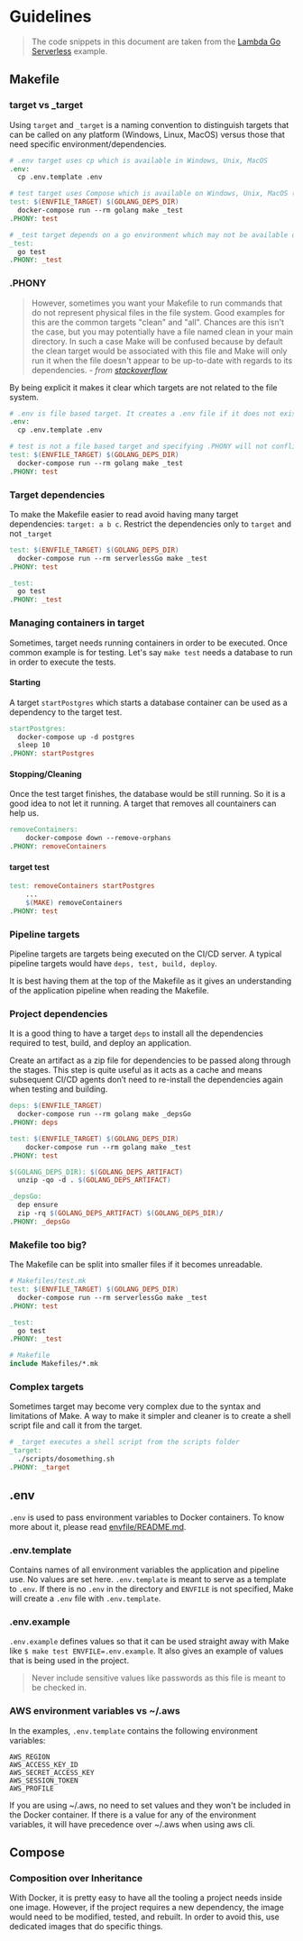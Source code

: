 # Guidelines

> The code snippets in this document are taken from the [Lambda Go Serverless](https://github.com/flemay/3musketeers/tree/master/examples/lambda-go-serverless) example.

## Makefile

### target vs _target

Using `target` and `_target` is a naming convention to distinguish targets that can be called on any platform (Windows, Linux, MacOS) versus those that need specific environment/dependencies.

```Makefile
# .env target uses cp which is available in Windows, Unix, MacOS
.env:
  cp .env.template .env

# test target uses Compose which is available on Windows, Unix, MacOS (requisite for the 3 Musketeers)
test: $(ENVFILE_TARGET) $(GOLANG_DEPS_DIR)
  docker-compose run --rm golang make _test
.PHONY: test

# _test target depends on a go environment which may not be available on the host but it is executed in a Docker container. If you have a go environment on your host, `$ make test` can also be called.
_test:
  go test
.PHONY: _test
```

### .PHONY

> However, sometimes you want your Makefile to run commands that do not represent physical files in the file system. Good examples for this are the common targets "clean" and "all". Chances are this isn't the case, but you may potentially have a file named clean in your main directory. In such a case Make will be confused because by default the clean target would be associated with this file and Make will only run it when the file doesn't appear to be up-to-date with regards to its dependencies.
\- _from [stackoverflow](https://stackoverflow.com/questions/2145590/what-is-the-purpose-of-phony-in-a-makefile#2145605)_

By being explicit it makes it clear which targets are not related to the file system.

```Makefile
# .env is file based target. It creates a .env file if it does not exist
.env:
  cp .env.template .env

# test is not a file based target and specifying .PHONY will not conflict with a file or folder test
test: $(ENVFILE_TARGET) $(GOLANG_DEPS_DIR)
  docker-compose run --rm golang make _test
.PHONY: test
```

### Target dependencies

To make the Makefile easier to read avoid having many target dependencies: `target: a b c`. Restrict the dependencies only to `target` and not `_target`

```Makefile
test: $(ENVFILE_TARGET) $(GOLANG_DEPS_DIR)
  docker-compose run --rm serverlessGo make _test
.PHONY: test

_test:
  go test
.PHONY: _test
```

### Managing containers in target

Sometimes, target needs running containers in order to be executed. Once common example is for testing. Let's say `make test` needs a database to run in order to execute the tests.

#### Starting

A target `startPostgres` which starts a database container can be used as a dependency to the target test.

```Makefile
startPostgres:
  docker-compose up -d postgres
  sleep 10
.PHONY: startPostgres
```

#### Stopping/Cleaning

Once the test target finishes, the database would be still running. So it is a good idea to not let it running. A target that removes all countainers can help us.

```Makefile
removeContainers:
	docker-compose down --remove-orphans
.PHONY: removeContainers
```

#### target test

```Makefile
test: removeContainers startPostgres
	...
	$(MAKE) removeContainers
.PHONY: test
```

### Pipeline targets

Pipeline targets are targets being executed on the CI/CD server. A typical pipeline targets would have `deps, test, build, deploy`.

It is best having them at the top of the Makefile as it gives an understanding of the application pipeline when reading the Makefile.

### Project dependencies

It is a good thing to have a target `deps` to install all the dependencies required to test, build, and deploy an application.

Create an artifact as a zip file for dependencies to be passed along through the stages. This step is quite useful as it acts as a cache and means subsequent CI/CD agents don’t need to re-install the dependencies again when testing and building.

```Makefile
deps: $(ENVFILE_TARGET)
  docker-compose run --rm golang make _depsGo
.PHONY: deps

test: $(ENVFILE_TARGET) $(GOLANG_DEPS_DIR)
	docker-compose run --rm golang make _test
.PHONY: test

$(GOLANG_DEPS_DIR): $(GOLANG_DEPS_ARTIFACT)
  unzip -qo -d . $(GOLANG_DEPS_ARTIFACT)

_depsGo:
  dep ensure
  zip -rq $(GOLANG_DEPS_ARTIFACT) $(GOLANG_DEPS_DIR)/
.PHONY: _depsGo
```

### Makefile too big?

The Makefile can be split into smaller files if it becomes unreadable.

```Makefile
# Makefiles/test.mk
test: $(ENVFILE_TARGET) $(GOLANG_DEPS_DIR)
  docker-compose run --rm serverlessGo make _test
.PHONY: test

_test:
  go test
.PHONY: _test

# Makefile
include Makefiles/*.mk
```

### Complex targets

Sometimes target may become very complex due to the syntax and limitations of Make. A way to make it simpler and cleaner is to create a shell script file and call it from the target.

```Makefile
# _target executes a shell script from the scripts folder
_target:
  ./scripts/dosomething.sh
.PHONY: _target
```

## .env

`.env` is used to pass environment variables to Docker containers. To know more about it, please read [envfile/README.md](https://github.com/flemay/3musketeers/blob/master/envfile/README.md).

### .env.template

Contains names of all environment variables the application and pipeline use. No values are set here. `.env.template` is meant to serve as a template to `.env`. If there is no `.env` in the directory and `ENVFILE` is not specified, Make will create a `.env` file with `.env.template`.

### .env.example

`.env.example` defines values so that it can be used straight away with Make like `$ make test ENVFILE=.env.example`. It also gives an example of values that is being used in the project.

> Never include sensitive values like passwords as this file is meant to be checked in.

### AWS environment variables vs ~/.aws

In the examples, `.env.template` contains the following environment variables:

```
AWS_REGION
AWS_ACCESS_KEY_ID
AWS_SECRET_ACCESS_KEY
AWS_SESSION_TOKEN
AWS_PROFILE
```

If you are using ~/.aws, no need to set values and they won't be included in the Docker container. If there is a value for any of the environment variables, it will have precedence over ~/.aws when using aws cli.

## Compose

### Composition over Inheritance

With Docker, it is pretty easy to have all the tooling a project needs inside one image. However, if the project requires a new dependency, the image would need to be modified, tested, and rebuilt. In order to avoid this, use dedicated images that do specific things.
